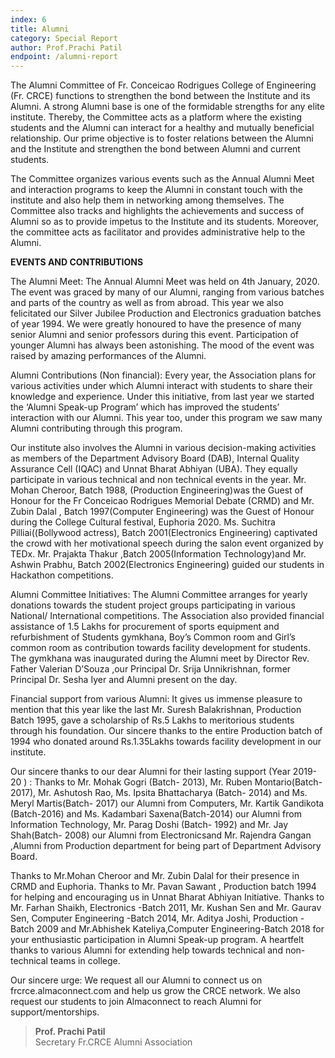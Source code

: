 ```yaml
---
index: 6
title: Alumni
category: Special Report
author: Prof.Prachi Patil
endpoint: /alumni-report
---
```


The Alumni Committee of Fr. Conceicao Rodrigues College of Engineering (Fr. CRCE) functions to strengthen the bond between the Institute and its Alumni. A strong Alumni base is one of the formidable strengths for any elite institute. Thereby, the Committee acts as a platform where the existing students and the Alumni can interact for a healthy and mutually beneficial relationship. Our prime objective is to foster relations between the Alumni and the Institute and strengthen the bond between Alumni and current students.

The Committee organizes various events such as the Annual Alumni Meet and interaction programs to keep the Alumni in constant touch with the institute and also help them in networking among themselves. The Committee also tracks and highlights the achievements and success of Alumni so as to provide impetus to the Institute and its students. Moreover, the committee acts as facilitator and provides administrative help to the Alumni.

**EVENTS AND CONTRIBUTIONS**

The Alumni Meet:
The Annual Alumni Meet was held on 4th January, 2020. The event was graced by many of our Alumni, ranging from various batches and parts of the country as well as from abroad. This year we also felicitated our Silver Jubilee Production and Electronics graduation batches of year 1994. We were greatly honoured to have the presence of many senior Alumni and senior professors during this event. Participation of younger Alumni has always been astonishing. The mood of the event was raised by amazing performances of the Alumni.

Alumni Contributions (Non financial):
Every year, the Association plans for various activities under which Alumni interact with students to share their knowledge and experience. Under this initiative, from last year we started the ‘Alumni Speak-up Program’ which has improved the students’ interaction with our Alumni. This year too, under this program we saw many Alumni contributing through this program.

Our institute also involves the Alumni in various decision-making activities as members of the Department Advisory Board (DAB), Internal Quality Assurance Cell (IQAC) and Unnat Bharat Abhiyan (UBA). They equally participate in various technical and non technical events in the year. Mr. Mohan Cheroor, Batch 1988, (Production Engineering)was the Guest of Honour for the Fr Conceicao Rodrigues Memorial Debate (CRMD) and Mr. Zubin Dalal , Batch 1997(Computer Engineering) was the Guest of Honour during the College Cultural festival, Euphoria 2020. Ms. Suchitra Pilliai((Bollywood actress), Batch 2001(Electronics Engineering) captivated the crowd with her motivational speech during the salon event organized by TEDx. Mr. Prajakta Thakur ,Batch 2005(Information Technology)and Mr. Ashwin Prabhu, Batch 2002(Electronics Engineering) guided our students in Hackathon competitions.

Alumni Committee Initiatives:
The Alumni Committee arranges for yearly donations towards the student project groups participating in various National/ International competitions. The Association also provided financial assistance of 1.5 Lakhs for procurement of sports equipment and refurbishment of Students gymkhana, Boy’s Common room and Girl’s common room as contribution towards facility development for students. The gymkhana was inaugurated during the Alumni meet by Director Rev. Father Valerian D’Souza ,our Principal Dr. Srija Unnikrishnan, former Principal Dr. Sesha Iyer and Alumni present on the day.

Financial support from various Alumni:
It gives us immense pleasure to mention that this year like the last Mr. Suresh Balakrishnan, Production Batch 1995, gave a scholarship of Rs.5 Lakhs to meritorious students through his foundation. Our sincere thanks to the entire Production batch of 1994 who donated around Rs.1.35Lakhs towards facility development in our institute.

Our sincere thanks to our dear Alumni for their lasting support (Year 2019-20 ) :
Thanks to Mr. Mohak Gogri (Batch- 2013), Mr. Ruben Montario(Batch-2017), Mr. Ashutosh Rao, Ms. Ipsita Bhattacharya (Batch- 2014) and Ms. Meryl Martis(Batch- 2017) our Alumni from Computers, Mr. Kartik Gandikota (Batch-2016) and Ms. Kadambari Saxena(Batch-2014) our Alumni from Information Technology, Mr. Parag Doshi (Batch- 1992) and Mr. Jay Shah(Batch- 2008) our Alumni from Electronicsand Mr. Rajendra Gangan ,Alumni from Production department for being part of Department Advisory Board.

Thanks to Mr.Mohan Cheroor and Mr. Zubin Dalal for their presence in CRMD and Euphoria. Thanks to Mr. Pavan Sawant , Production batch 1994 for helping and encouraging us in Unnat Bharat Abhiyan Initiative. Thanks to Mr. Farhan Shaikh, Electronics -Batch 2011, Mr. Kushan Sen and Mr. Gaurav Sen, Computer Engineering -Batch 2014, Mr. Aditya Joshi, Production -Batch 2009 and Mr.Abhishek Kateliya,Computer Engineering-Batch 2018 for your enthusiastic participation in Alumni Speak-up program. A heartfelt thanks to various Alumni for extending help towards technical and non-technical teams in college.

Our sincere urge:
We request all our Alumni to connect us on frcrce.almaconnect.com and help us grow the CRCE network. We also request our students to join Almaconnect to reach Alumni for support/mentorships.

> **Prof. Prachi Patil**<br>
> Secretary
> Fr.CRCE Alumni Association
